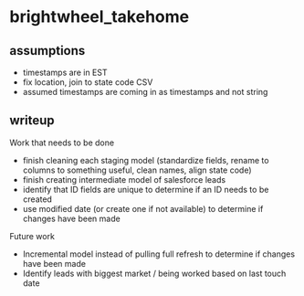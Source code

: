 # brightwheel_takehome

## assumptions
- timestamps are in EST
- fix location, join to state code CSV
- assumed timestamps are coming in as timestamps and not string

## writeup 
Work that needs to be done
- finish cleaning each staging model (standardize fields, rename to columns to something useful, clean names, align state code)
- finish creating intermediate model of salesforce leads
- identify that ID fields are unique to determine if an ID needs to be created
- use modified date (or create one if not available) to determine if changes have been made

Future work
- Incremental model instead of pulling full refresh to determine if changes have been made 
- Identify leads with biggest market / being worked based on last touch date 

